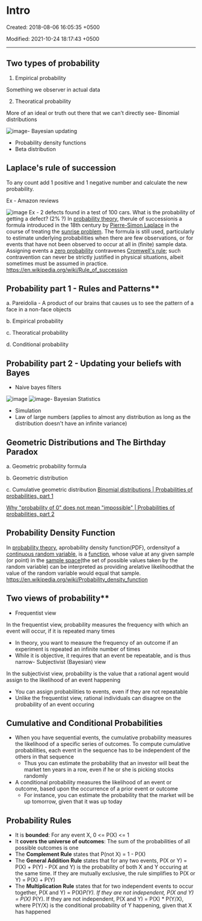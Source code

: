 # Intro

Created: 2018-08-06 16:05:35 +0500

Modified: 2021-10-24 18:17:43 +0500

---

## Two types of probability

1. Empirical probability

Something we observer in actual data

2. Theoratical probability

More of an ideal or truth out there that we can't directly see-   Binomial distributions

![image](media/Intro-image1.png)-   Bayesian updating

- Probability density functions
- Beta distribution

## Laplace's rule of succession

To any count add 1 positive and 1 negative number and calculate the new probability.

Ex - Amazon reviews

![image](media/Intro-image2.png)
Ex - 2 defects found in a test of 100 cars. What is the probability of getting a defect? (2% ?)
In [probability theory](https://en.wikipedia.org/wiki/Probability_theory), therule of successionis a formula introduced in the 18th century by [Pierre-Simon Laplace](https://en.wikipedia.org/wiki/Pierre-Simon_Laplace) in the course of treating the [sunrise problem](https://en.wikipedia.org/wiki/Sunrise_problem).
The formula is still used, particularly to estimate underlying probabilities when there are few observations, or for events that have not been observed to occur at all in (finite) sample data. Assigning events a [zero probability](https://en.wikipedia.org/wiki/Zero_probability) contravenes [Cromwell's rule](https://en.wikipedia.org/wiki/Cromwell%27s_rule); such contravention can never be strictly justified in physical situations, albeit sometimes must be assumed in practice.
<https://en.wikipedia.org/wiki/Rule_of_succession>

## Probability part 1 - Rules and Patterns**

a.  Pareidolia - A product of our brains that causes us to see the pattern of a face in a non-face objects

b.  Empirical probability

c.  Theoratical probability

d.  Conditional probability

## Probability part 2 - Updating your beliefs with Bayes

- Naive bayes filters

![image](media/Intro-image3.png)
![image](media/Intro-image4.png)-   Bayesian Statistics

- Simulation
- Law of large numbers (applies to almost any distribution as long as the distribution doesn't have an infinite variance)

## Geometric Distributions and The Birthday Paradox

a.  Geometric probability formula

b.  Geometric distribution

c.  Cumulative geometric distribution
[Binomial distributions | Probabilities of probabilities, part 1](https://www.youtube.com/watch?v=8idr1WZ1A7Q)

[Why "probability of 0" does not mean "impossible" | Probabilities of probabilities, part 2](https://www.youtube.com/watch?v=ZA4JkHKZM50)

## Probability Density Function

In [probability theory](https://en.wikipedia.org/wiki/Probability_theory), aprobability density function(PDF), ordensityof a [continuous random variable](https://en.wikipedia.org/wiki/Continuous_random_variable), is a [function](https://en.wikipedia.org/wiki/Function_(mathematics)), whose value at any given sample (or point) in the [sample space](https://en.wikipedia.org/wiki/Sample_space)(the set of possible values taken by the random variable) can be interpreted as providing arelative likelihoodthat the value of the random variable would equal that sample.
<https://en.wikipedia.org/wiki/Probability_density_function>

## Two views of probability**

- Frequentist view

In the frequentist view, probability measures the frequency with which an event will occur, if it is repeated many times

- In theory, you want to measure the frequency of an outcome if an experiment is repeated an infinite number of times
- While it is objective, it requires that an event be repeatable, and is thus narrow-   Subjectivist (Bayesian) view

In the subjectivist view, probability is the value that a rational agent would assign to the likelihood of an event happening

- You can assign probabilities to events, even if they are not repeatable
- Unlike the frequentist view, rational individuals can disagree on the probability of an event occuring

## Cumulative and Conditional Probabilities

- When you have sequential events, the cumulative probability measures the likelihood of a specific series of outcomes. To compute cumulative probabilities, each event in the sequence has to be independent of the others in that sequence
  - Thus you can estimate the probability that an investor will beat the market ten years in a row, even if he or she is picking stocks randomly
- A conditional probability measures the likelihood of an event or outcome, based upon the occurrence of a prior event or outcome
  - For instance, you can estimate the probability that the market will be up tomorrow, given that it was up today

## Probability Rules

- It is **bounded**: For any event X, 0 <= P(X) <= 1
- It **covers the universe of outcomes**: The sum of the probabilities of all possible outcomes is one
- The **Complement Rule** states that P(not X) = 1 - P(X)
- The **General Addition Rule** states that for any two events, P(X or Y) = P(X) + P(Y) - P(X and Y) is the probability of both X and Y occuring at the same time. If they are mutually exclusive, the rule simplifies to P(X or Y) = P(X) + P(Y)
- The **Multiplication Rule** states that for two independent events to occur together, P(X and Y) = P(X)*P(Y). If they are not independent, P(X and Y) = P(X)* P(Y). If they are not independent, P(X and Y) = P(X) * P(Y/X), where P(Y/X) is the conditional probability of Y happening, given that X has happened
